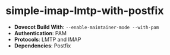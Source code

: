 # simple-imap-lmtp-with-postfix

- **Dovecot Build With**: `--enable-maintainer-mode --with-pam`
- **Authentication**: PAM  
- **Protocols**: LMTP and IMAP  
- **Dependencies**: Postfix
